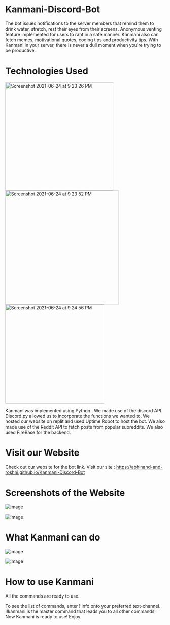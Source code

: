 # Kanmani-Discord-Bot

The bot issues notifications to the server members that remind them to drink water, stretch, rest their eyes from their screens. Anonymous venting feature implemented for users to rant in a safe manner.
Kanmani also can fetch memes, motivational quotes, coding tips and productivity tips. With Kanmani in your server, there is never a dull moment when you're trying to be productive.

# Technologies Used

<img width="340" alt="Screenshot 2021-06-24 at 9 23 26 PM" src="https://user-images.githubusercontent.com/81344251/123294386-6b499e80-d532-11eb-8fd7-f2e69968297a.png"> <img width="358" alt="Screenshot 2021-06-24 at 9 23 52 PM" src="https://user-images.githubusercontent.com/81344251/123294449-7b617e00-d532-11eb-82a6-81a5c7bcd63c.png">  <img width="311" alt="Screenshot 2021-06-24 at 9 24 56 PM" src="https://user-images.githubusercontent.com/81344251/123294601-a055f100-d532-11eb-8c9b-1812b9548330.png"> 



Kanmani was implemented using Python . We made use of the discord API. Discord.py allowed us to incorporate the functions we wanted to. We hosted our website on replit and used Uptime Robot to host the bot.
We also made use of the Reddit API to fetch posts from popular subreddits. We also used FireBase for the backend.

# Visit our Website 

Check out our website for the bot link.
Visit our site : https://abhinand-and-roshni.github.io/Kanmani-Discord-Bot

# Screenshots of the Website 
![image](https://user-images.githubusercontent.com/81344251/123160009-5108b580-d48b-11eb-8f18-287abf27afa5.png)

![image](https://user-images.githubusercontent.com/81344251/123160042-5a921d80-d48b-11eb-91ea-c7989c3b20d0.png)

# What Kanmani can do

![image](https://user-images.githubusercontent.com/81344251/123160127-6ed61a80-d48b-11eb-9dc2-a0feb624b8d7.png)

![image](https://user-images.githubusercontent.com/81344251/123160153-75fd2880-d48b-11eb-94b3-eb4f5e4158f0.png)




# How to use Kanmani
All the commands are ready to use.

To see the list of commands, enter !!info onto your preferred text-channel. 
!!kanmani is the master command that leads you to all other commands!
Now Kanmani is ready to use! Enjoy. 



